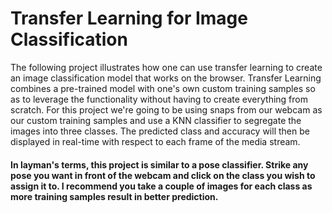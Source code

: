 # Transfer Learning for Image Classification

 The following project illustrates how one can use transfer learning to create an image classification model that works on the browser. Transfer Learning combines a pre-trained model with one's own custom training samples so as to leverage the functionality without having to create everything from scratch.
 For this project we're going to be using snaps from our webcam as our custom training samples and use a KNN classifier to segregate the images into three classes. The predicted class and accuracy will then be displayed in real-time with respect to each frame of the media stream.
#### In layman's terms, this project is similar to a pose classifier. Strike any pose you want in front of the webcam and click on the class you wish to assign it to. I recommend you take a couple of images for each class as more training samples result in better prediction.



